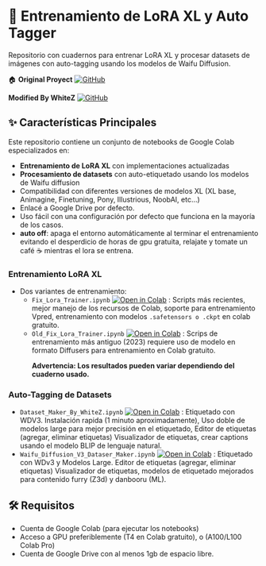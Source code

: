# 🚀 Entrenamiento de LoRA XL y Auto Tagger
Repositorio con cuadernos para entrenar LoRA XL y procesar datasets de imágenes con auto-tagging usando los modelos de Waifu Diffusion.

🏠 **Original Proyect** [![GitHub](https://raw.githubusercontent.com/hollowstrawberry/kohya-colab/main/assets/github.svg)](https://github.com/hollowstrawberry/kohya-colab) <p>
**Modified By WhiteZ** [![GitHub](https://raw.githubusercontent.com/hollowstrawberry/kohya-colab/main/assets/github.svg)](https://github.com/gwhitez/Lora-Trainer-XL) <p>

## ✨ Características Principales

Este repositorio contiene un conjunto de notebooks de Google Colab especializados en:
- **Entrenamiento de LoRA XL** con implementaciones actualizadas
- **Procesamiento de datasets** con auto-etiquetado usando los modelos de Waifu diffusion
- Compatibilidad con diferentes versiones de modelos XL (XL base, Animagine, Finetuning, Pony, Illustrious, NoobAI, etc...)
- Enlacé a Google Drive por defecto.
- Uso fácil con una configuración por defecto que funciona en la mayoría de los casos.
- **auto off**: apaga el entorno automáticamente al terminar el entrenamiento evitando el desperdicio de horas de gpu gratuita, relajate y tomate un café ☕ mientras el lora se entrena.

### Entrenamiento LoRA XL
- Dos variantes de entrenamiento:
  - `Fix_Lora_Trainer.ipynb`  [![Open in Colab](https://raw.githubusercontent.com/hollowstrawberry/kohya-colab/main/assets/colab-badge.svg)](https://colab.research.google.com/github/gwhitez/Lora-Trainer-XL/blob/main/Fix_Lora_Trainer_XL.ipynb) : Scripts más recientes, mejor manejo de los recursos de Colab, soporte para entrenamiento Vpred, entrenamiento con modelos `.safetensors o .ckpt` en colab gratuito.
  - `Old_Fix_Lora_Trainer.ipynb`  [![Open in Colab](https://raw.githubusercontent.com/hollowstrawberry/kohya-colab/main/assets/colab-badge.svg)](https://colab.research.google.com/github/gwhitez/Lora-Trainer-XL/blob/main/Old_Fix_Lora_Trainer_XL.ipynb) : Scrips de entrenamiento más antiguo (2023) requiere uso de modelo en formato Diffusers para entrenamiento en Colab gratuito. <p>
  **Advertencia: Los resultados pueden variar dependiendo del cuaderno usado.** 

### Auto-Tagging de Datasets
- `Dataset_Maker_By_WhiteZ.ipynb` [![Open in Colab](https://raw.githubusercontent.com/hollowstrawberry/kohya-colab/main/assets/colab-badge.svg)](https://colab.research.google.com/github/gwhitez/Lora-Trainer-XL/blob/main/Dataset_Maker_By_WhiteZ.ipynb) : Etiquetado con WDV3. Instalación rapida (1 minuto aproximadamente), Uso doble de modelos large para mejor precisión en el etiquetado, Editor de etiquetas (agregar, eliminar etiquetas) Visualizador de etiquetas, crear captions usando el modelo BLIP de lenguaje natural.
- `Waifu_Diffusion_V3_Dataser_Maker.ipynb`  [![Open in Colab](https://raw.githubusercontent.com/hollowstrawberry/kohya-colab/main/assets/colab-badge.svg)](https://colab.research.google.com/github/gwhitez/Lora-Trainer-XL/blob/main/Waifu_Diffusion_V3_Dataser_Maker.ipynb) : Etiquetado con WDv3 y Modelos Large. Editor de etiquetas (agregar, eliminar etiquetas) Visualizador de etiquetas, modelos de etiquetado mejorados para contenido furry (Z3d) y danbooru (ML).


## 🛠 Requisitos

- Cuenta de Google Colab (para ejecutar los notebooks)
- Acceso a GPU preferiblemente (T4 en Colab gratuito), o (A100/L100 Colab Pro)
- Cuenta de Google Drive con al menos 1gb de espacio libre.

